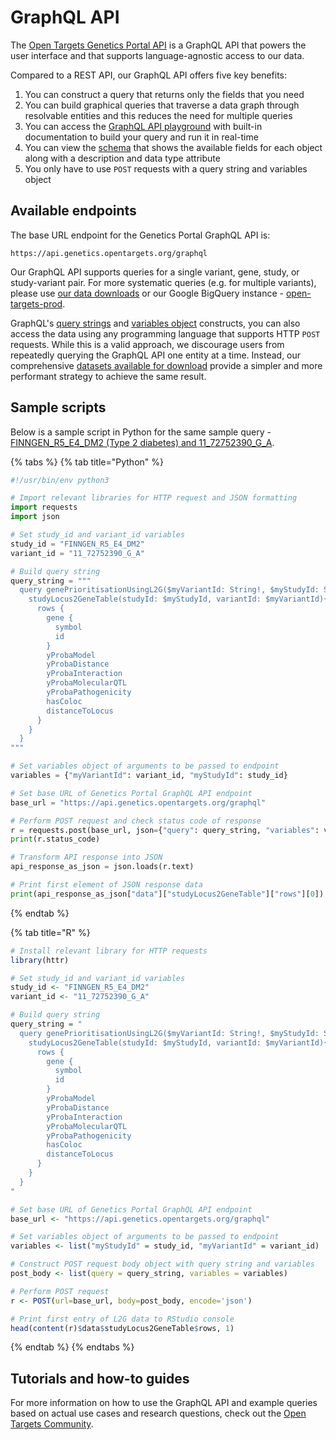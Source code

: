 # GraphQL API

The [Open Targets Genetics Portal API](https://genetics.opentargets.org/api) is a GraphQL API that powers the user interface and that supports language-agnostic access to our data.

Compared to a REST API, our GraphQL API offers five key benefits:

1. You can construct a query that returns only the fields that you need
2. You can build graphical queries that traverse a data graph through resolvable entities and this reduces the need for multiple queries
3. You can access the [GraphQL API playground](https://api.genetics.opentargets.org/graphql/browser) with built-in documentation to build your query and run it in real-time&#x20;
4. You can view the [schema](https://api.genetics.opentargets.org/graphql/schema) that shows the available fields for each object along with a description and data type attribute&#x20;
5. You only have to use `POST` requests with a query string and variables object

## Available endpoints

The base URL endpoint for the Genetics Portal GraphQL API is:

```
https://api.genetics.opentargets.org/graphql
```

Our GraphQL API supports queries for a single variant, gene, study, or study-variant pair. For more systematic queries (e.g. for multiple variants), please use [our data downloads](data-download.md) or our Google BigQuery instance - [open-targets-prod](https://console.cloud.google.com/bigquery?project=open-targets-prod).

GraphQL's [query strings](https://graphql.org/learn/queries/) and [variables object](https://graphql.org/graphql-js/passing-arguments/) constructs, you can also access the data using any programming language that supports HTTP `POST` requests. While this is a valid approach, we discourage users from repeatedly querying the GraphQL API one entity at a time. Instead, our comprehensive [datasets available for download](data-download.md) provide a simpler and more performant strategy to achieve the same result.

## Sample scripts

Below is a sample script in Python for the same sample query -  [FINNGEN\_R5\_E4\_DM2 (Type 2 diabetes) and 11\_72752390\_G\_A](https://genetics.opentargets.org/study-locus/FINNGEN\_R5\_E4\_DM2/11\_72752390\_G\_A).

{% tabs %}
{% tab title="Python" %}
```python
#!/usr/bin/env python3

# Import relevant libraries for HTTP request and JSON formatting
import requests
import json

# Set study_id and variant_id variables
study_id = "FINNGEN_R5_E4_DM2"
variant_id = "11_72752390_G_A"

# Build query string
query_string = """
  query genePrioritisationUsingL2G($myVariantId: String!, $myStudyId: String! ){
    studyLocus2GeneTable(studyId: $myStudyId, variantId: $myVariantId){
      rows {
        gene {
          symbol
          id
        }
        yProbaModel
        yProbaDistance
        yProbaInteraction
        yProbaMolecularQTL
        yProbaPathogenicity
        hasColoc
        distanceToLocus
      }
    }
  }
"""

# Set variables object of arguments to be passed to endpoint
variables = {"myVariantId": variant_id, "myStudyId": study_id}

# Set base URL of Genetics Portal GraphQL API endpoint
base_url = "https://api.genetics.opentargets.org/graphql"

# Perform POST request and check status code of response
r = requests.post(base_url, json={"query": query_string, "variables": variables})
print(r.status_code)

# Transform API response into JSON 
api_response_as_json = json.loads(r.text)

# Print first element of JSON response data
print(api_response_as_json["data"]["studyLocus2GeneTable"]["rows"][0])
```
{% endtab %}

{% tab title="R" %}
```r
# Install relevant library for HTTP requests
library(httr)

# Set study_id and variant_id variables
study_id <- "FINNGEN_R5_E4_DM2"
variant_id <- "11_72752390_G_A"

# Build query string
query_string = "
  query genePrioritisationUsingL2G($myVariantId: String!, $myStudyId: String! ){
    studyLocus2GeneTable(studyId: $myStudyId, variantId: $myVariantId){
      rows {
        gene {
          symbol
          id
        }
        yProbaModel
        yProbaDistance
        yProbaInteraction
        yProbaMolecularQTL
        yProbaPathogenicity
        hasColoc
        distanceToLocus
      }
    }
  }
"

# Set base URL of Genetics Portal GraphQL API endpoint
base_url <- "https://api.genetics.opentargets.org/graphql"

# Set variables object of arguments to be passed to endpoint
variables <- list("myStudyId" = study_id, "myVariantId" = variant_id)

# Construct POST request body object with query string and variables
post_body <- list(query = query_string, variables = variables)

# Perform POST request
r <- POST(url=base_url, body=post_body, encode='json')

# Print first entry of L2G data to RStudio console
head(content(r)$data$studyLocus2GeneTable$rows, 1)
```
{% endtab %}
{% endtabs %}

## Tutorials and how-to guides

For more information on how to use the GraphQL API and example queries based on actual use cases and research questions, check out the [Open Targets Community](https://community.opentargets.org/).
